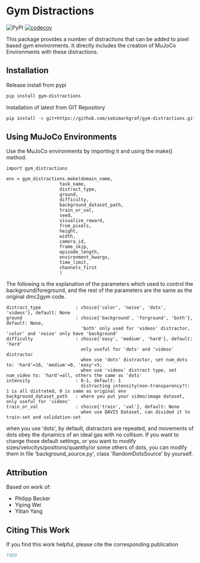 # Gym Distractions

![PyPI](https://img.shields.io/pypi/v/gym-distractions)
[![codecov](https://codecov.io/github/sebimarkgraf/gym-distractions/branch/main/graph/badge.svg?token=MBTD98P1JB)](https://codecov.io/github/sebimarkgraf/gym-distractions)

This package provides a number of distractions that can be added to pixel based gym environments.
It directly includes the creation of MuJoCo Environments with these distractions.

## Installation
Release install from pypi
``` bash
pip install gym-distractions
```

Installation of latest from GIT Repository
``` bash
pip install -e git+https://github.com/sebimarkgraf/gym-distractions.git
```


## Using MuJoCo Environments

Use the MuJoCo environments by importing it and using the make() method.
```
import gym_distractions

env = gym_distractions.make(domain_name,
                    task_name,
                    distract_type,
                    ground,
                    difficulty,
                    background_dataset_path,
                    train_or_val,
                    seed,
                    visualize_reward,
                    from_pixels,
                    height,
                    width,
                    camera_id,
                    frame_skip,
                    episode_length,
                    environment_kwargs,
                    time_limit,
                    channels_first
                    )
```
The following is the explanation of the parameters which used to control the background/foreground,
and the rest of the parameters are the same as the original dmc2gym code.
```
distract_type             : choice{'color', 'noise', 'dots', 'videos'}, default: None
ground                    : choice{'background', 'forground', 'both'}, default: None,
                            'both' only used for 'videos' distractor, 'color' and 'noise' only have 'background'
difficulty                : choice{'easy', 'medium', 'hard'}, default: 'hard'
                            only useful for 'dots' and 'videos' distractor
                            when use 'dots' distractor, set num_dots to: 'hard'=16, 'medium'=8, 'easy'=5;
                            when use 'videos' distract type, set num_video to: 'hard'=all, others the same as 'dots'
intensity                 : 0-1, default: 1
                            distracting intensity(non-transparency?): 1 is all distrated, 0 is same as original env
background_dataset_path   : where you put your video/image dataset, only useful for 'videos'
train_or_val              : choice{'train', 'val'}, default: None
                            when use DAVIS Dataset, can divided it to train-set and validation-set
```
when you use 'dots', by default, distractors are repeated, and movements of dots obey the dynamics of
an ideal gas with no collison. If you want to change those default settings, or you want to modify
sizes/velocitys/positions/quantity/or some others of dots,
you can modify them in file 'background_source.py', class 'RandomDotsSource' by yourself.


## Attribution
Based on work of:
* Philipp Becker
* Yiping Wei
* Yitian Yang


## Citing This Work
If you find this work helpful, please cite the corresponding publication
``` bibtex
TODO
```
